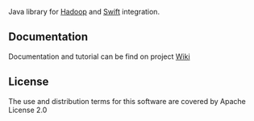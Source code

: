 Java library for [Hadoop](http://hadoop.apache.org/) and [Swift](http://docs.openstack.org/developer/swift/) integration. 

## Documentation
Documentation and tutorial can be find on project [Wiki](https://github.com/DmitryMezhensky/Hadoop-and-Swift-integration/wiki)


## License
The use and distribution terms for this software are covered by Apache License 2.0

